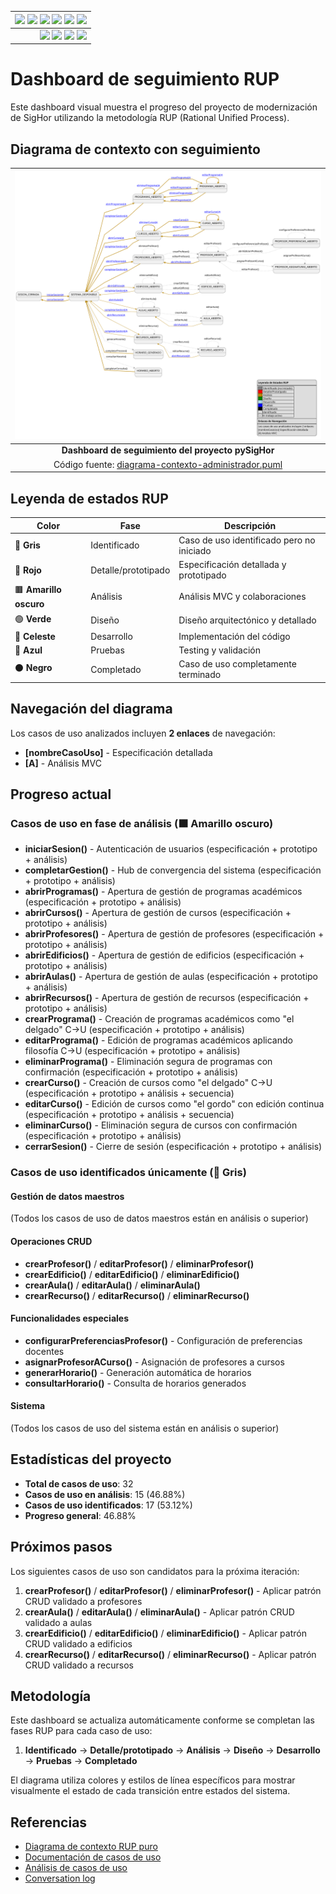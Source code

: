 <div align=right>
 
|[![](https://img.shields.io/badge/-Inicio-FFF?style=flat&logo=Emlakjet&logoColor=black)](../../README.md) [![](https://img.shields.io/badge/-RUP-FFF?style=flat&logo=Elsevier&logoColor=black)](../README.md) [![](https://img.shields.io/badge/-Modelo_del_dominio-FFF?style=flat&logo=freedesktop.org&logoColor=black)](../00-casos-uso/00-modelo-del-dominio/modelo-dominio.md) [![](https://img.shields.io/badge/-Actores_&_Casos_de_Uso-FFF?style=flat&logo=crewunited&logoColor=black)](../00-casos-uso/01-actores-casos-uso/actores-casos-uso.md) [![](https://img.shields.io/badge/-Detalle_&_Prototipo-FFF?style=flat&logo=typeorm&logoColor=black)](../00-casos-uso/02-detalle/) [![](https://img.shields.io/badge/-Análisis-FFF?style=flat&logo=multisim&logoColor=black)](../01-analisis/casos-uso/)
|-:
|[![](https://img.shields.io/badge/-Estado-FFF?style=flat&logo=greensock&logoColor=black)](../README.md) [![](https://img.shields.io/badge/-Propuesta_de_dashboard-FFF?style=flat&logo=composer&logoColor=black)](https://raw.githubusercontent.com/mmasias/pySigHor/main/images/RUP/99-seguimiento/diagrama-contexto-administrador.svg) [![](https://img.shields.io/badge/-Reflexiones-FFF?style=flat&logo=hootsuite&logoColor=black)](../../extraDocs/README.md) [![](https://img.shields.io/badge/-Log_de_conversación-FFF?style=flat&logo=gnometerminal&logoColor=black)](../../conversation-log.md)

</div>

# Dashboard de seguimiento RUP

Este dashboard visual muestra el progreso del proyecto de modernización de SigHor utilizando la metodología RUP (Rational Unified Process).

## Diagrama de contexto con seguimiento

<div align=center>

|![Dashboard RUP - Diagrama de Contexto](/images/RUP/99-seguimiento/diagrama-contexto-administrador.svg)|
|:-:|
|**Dashboard de seguimiento del proyecto pySigHor**|
|Código fuente: [diagrama-contexto-administrador.puml](diagrama-contexto-administrador.puml)|

</div>

## Leyenda de estados RUP

|Color|Fase|Descripción|
|-|-|-|
|🔘 **Gris**|Identificado|Caso de uso identificado pero no iniciado|
|🔴 **Rojo**|Detalle/prototipado|Especificación detallada y prototipado|
|🟫 **Amarillo oscuro**|Análisis|Análisis MVC y colaboraciones|
|🟢 **Verde**|Diseño|Diseño arquitectónico y detallado|
|🔵 **Celeste**|Desarrollo|Implementación del código|
|🔵 **Azul**|Pruebas|Testing y validación|
|⚫ **Negro**|Completado|Caso de uso completamente terminado|

## Navegación del diagrama

Los casos de uso analizados incluyen **2 enlaces** de navegación:
- **[nombreCasoUso]** - Especificación detallada
- **[A]** - Análisis MVC

## Progreso actual

### Casos de uso en fase de análisis (🟫 Amarillo oscuro)

- **iniciarSesion()** - Autenticación de usuarios (especificación + prototipo + análisis)
- **completarGestion()** - Hub de convergencia del sistema (especificación + prototipo + análisis)
- **abrirProgramas()** - Apertura de gestión de programas académicos (especificación + prototipo + análisis)
- **abrirCursos()** - Apertura de gestión de cursos (especificación + prototipo + análisis)
- **abrirProfesores()** - Apertura de gestión de profesores (especificación + prototipo + análisis)
- **abrirEdificios()** - Apertura de gestión de edificios (especificación + prototipo + análisis)
- **abrirAulas()** - Apertura de gestión de aulas (especificación + prototipo + análisis)
- **abrirRecursos()** - Apertura de gestión de recursos (especificación + prototipo + análisis)
- **crearPrograma()** - Creación de programas académicos como "el delgado" C→U (especificación + prototipo + análisis)
- **editarPrograma()** - Edición de programas académicos aplicando filosofía C→U (especificación + prototipo + análisis)
- **eliminarPrograma()** - Eliminación segura de programas con confirmación (especificación + prototipo + análisis)
- **crearCurso()** - Creación de cursos como "el delgado" C→U (especificación + prototipo + análisis + secuencia)
- **editarCurso()** - Edición de cursos como "el gordo" con edición continua (especificación + prototipo + análisis + secuencia)
- **eliminarCurso()** - Eliminación segura de cursos con confirmación (especificación + prototipo + análisis)
- **cerrarSesion()** - Cierre de sesión (especificación + prototipo + análisis)

### Casos de uso identificados únicamente (🔘 Gris)

#### Gestión de datos maestros
(Todos los casos de uso de datos maestros están en análisis o superior)

#### Operaciones CRUD

- **crearProfesor()** / **editarProfesor()** / **eliminarProfesor()**
- **crearEdificio()** / **editarEdificio()** / **eliminarEdificio()**
- **crearAula()** / **editarAula()** / **eliminarAula()**
- **crearRecurso()** / **editarRecurso()** / **eliminarRecurso()**

#### Funcionalidades especiales

- **configurarPreferenciasProfesor()** - Configuración de preferencias docentes
- **asignarProfesorACurso()** - Asignación de profesores a cursos
- **generarHorario()** - Generación automática de horarios
- **consultarHorario()** - Consulta de horarios generados

#### Sistema

(Todos los casos de uso del sistema están en análisis o superior)

## Estadísticas del proyecto

- **Total de casos de uso**: 32
- **Casos de uso en análisis**: 15 (46.88%)
- **Casos de uso identificados**: 17 (53.12%)
- **Progreso general**: 46.88%

## Próximos pasos

Los siguientes casos de uso son candidatos para la próxima iteración:

1. **crearProfesor()** / **editarProfesor()** / **eliminarProfesor()** - Aplicar patrón CRUD validado a profesores
2. **crearAula()** / **editarAula()** / **eliminarAula()** - Aplicar patrón CRUD validado a aulas
3. **crearEdificio()** / **editarEdificio()** / **eliminarEdificio()** - Aplicar patrón CRUD validado a edificios
4. **crearRecurso()** / **editarRecurso()** / **eliminarRecurso()** - Aplicar patrón CRUD validado a recursos

## Metodología

Este dashboard se actualiza automáticamente conforme se completan las fases RUP para cada caso de uso:

1. **Identificado** → **Detalle/prototipado** → **Análisis** → **Diseño** → **Desarrollo** → **Pruebas** → **Completado**

El diagrama utiliza colores y estilos de línea específicos para mostrar visualmente el estado de cada transición entre estados del sistema.

## Referencias

- [Diagrama de contexto RUP puro](../00-casos-uso/01-actores-casos-uso/diagrama-contexto-administrador.md)
- [Documentación de casos de uso](../00-casos-uso/02-detalle/)
- [Análisis de casos de uso](../01-analisis/casos-uso/)
- [Conversation log](../../conversation-log.md)
